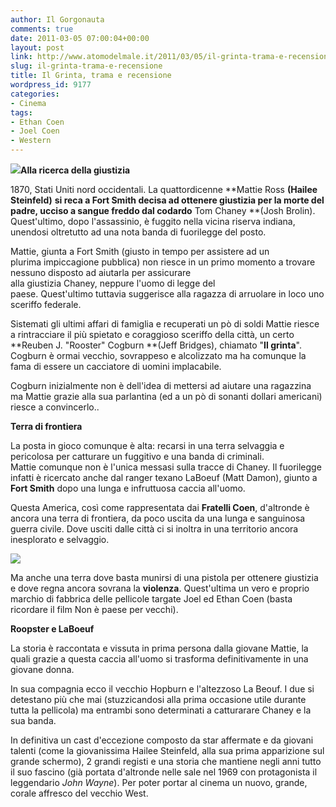 ```yaml
---
author: Il Gorgonauta
comments: true
date: 2011-03-05 07:00:04+00:00
layout: post
link: http://www.atomodelmale.it/2011/03/05/il-grinta-trama-e-recensione/
slug: il-grinta-trama-e-recensione
title: Il Grinta, trama e recensione
wordpress_id: 9177
categories:
- Cinema
tags:
- Ethan Coen
- Joel Coen
- Western
---
```


**[![](http://www.atomodelmale.it/wp-content/uploads/2011/03/il-grinta-300x201.png)](http://www.atomodelmale.it/wp-content/uploads/2011/03/il-grinta.png)Alla ricerca della giustizia**

1870, Stati Uniti nord occidentali. La quattordicenne **Mattie Ross **(Hailee Steinfeld)** **si reca a Fort Smith decisa ad ottenere giustizia per la morte del padre, ucciso a sangue freddo dal codardo** Tom Chaney **(Josh Brolin). Quest'ultimo, dopo l'assassinio, è fuggito nella vicina riserva indiana, unendosi oltretutto ad una nota banda di fuorilegge del posto.

Mattie, giunta a Fort Smith (giusto in tempo per assistere ad un plurima impiccagione pubblica) non riesce in un primo momento a trovare nessuno disposto ad aiutarla per assicurare alla giustizia Chaney, neppure l'uomo di legge del paese. Quest'ultimo tuttavia suggerisce alla ragazza di arruolare in loco uno sceriffo federale.

Sistemati gli ultimi affari di famiglia e recuperati un pò di soldi Mattie riesce a rintracciare il più spietato e coraggioso sceriffo della città, un certo **Reuben J. "Rooster" Cogburn **(Jeff Bridges), chiamato "**Il grinta**". Cogburn è ormai vecchio, sovrappeso e alcolizzato ma ha comunque la fama di essere un cacciatore di uomini implacabile.

Cogburn inizialmente non è dell'idea di mettersi ad aiutare una ragazzina ma Mattie grazie alla sua parlantina (ed a un pò di sonanti dollari americani) riesce a convincerlo..



**Terra di frontiera**

La posta in gioco comunque è alta: recarsi in una terra selvaggia e pericolosa per catturare un fuggitivo e una banda di criminali. Mattie comunque non è l'unica messasi sulla tracce di Chaney. Il fuorilegge infatti è ricercato anche dal ranger texano LaBoeuf (Matt Damon), giunto a **Fort Smith** dopo una lunga e infruttuosa caccia all'uomo.

Questa America, così come rappresentata dai **Fratelli Coen**, d'altronde è ancora una terra di frontiera, da poco uscita da una lunga e sanguinosa guerra civile. Dove usciti dalle città ci si inoltra in una territorio ancora inesplorato e selvaggio.


[![](http://www.atomodelmale.it/wp-content/uploads/2011/03/il-grinta-2-300x199.jpg)](http://www.atomodelmale.it/wp-content/uploads/2011/03/il-grinta-2.jpg)


Ma anche una terra dove basta munirsi di una pistola per ottenere giustizia e dove regna ancora sovrana la **violenza**. Quest'ultima un vero e proprio marchio di fabbrica delle pellicole targate Joel ed Ethan Coen (basta ricordare il film Non è paese per vecchi).

**Roopster e LaBoeuf**

La storia è raccontata e vissuta in prima persona dalla giovane Mattie, la quali grazie a questa caccia all'uomo si trasforma definitivamente in una giovane donna.

In sua compagnia ecco il vecchio Hopburn e l'altezzoso La Beouf. I due si detestano più che mai (stuzzicandosi alla prima occasione utile durante tutta la pellicola) ma entrambi sono determinati a catturarare Chaney e la sua banda.

In definitiva un cast d'eccezione composto da star affermate e da giovani talenti (come la giovanissima Hailee Steinfeld, alla sua prima apparizione sul grande schermo), 2 grandi registi e una storia che mantiene negli anni tutto il suo fascino (già portata d'altronde nelle sale nel 1969 con protagonista il leggendario _John Wayne_). Per poter portar al cinema un nuovo, grande, corale affresco del vecchio West.
